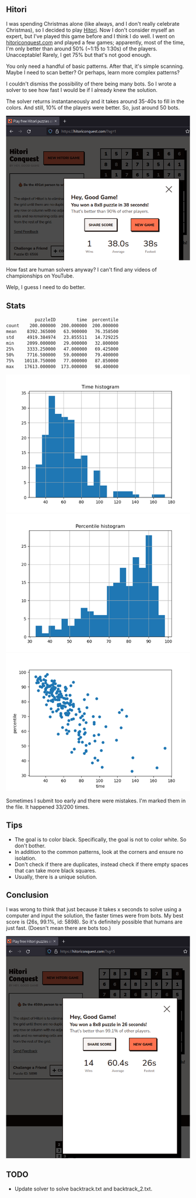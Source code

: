 ## Hitori

I was spending Christmas alone (like always, and I don't really celebrate Christmas), so I decided to play [Hitori](https://en.wikipedia.org/wiki/Hitori). Now I don't consider myself an expert, but I've played this game before and I think I do well. I went on [hitoriconquest.com](hitoriconquest.com) and played a few games; apparently, most of the time, I'm only better than around 50% (~1:15 to 1:30s) of the players. Unacceptable! Rarely, I get 75% but that's not good enough.

You only need a handful of basic patterns. After that, it's simple scanning.
Maybe I need to scan better? Or perhaps, learn more complex patterns?

I couldn't dismiss the possibility of there being many bots. So I wrote a solver
to see how fast I would be if I already knew the solution.

The solver returns instantaneously and it takes around 35-40s to fill in the colors. And still, 10% of the players were better. So, just around 50 bots.

![Screenshot](https://github.com/recurze/Hitori/blob/master/ss.png?raw=true)

How fast are human solvers anyway? I can't find any videos of championships on YouTube.

Welp, I guess I need to do better.

## Stats

```
           puzzleID        time  percentile
count    200.000000  200.000000  200.000000
mean    8392.365000   63.900000   76.358500
std     4919.384974   23.855511   14.729225
min     2099.000000   29.000000   32.800000
25%     3333.250000   47.000000   69.425000
50%     7716.500000   59.000000   79.400000
75%    10118.750000   77.000000   87.850000
max    17613.000000  173.000000   98.400000
```

![Screenshot](https://github.com/recurze/Hitori/blob/master/time_hist.png?raw=true)
![Screenshot](https://github.com/recurze/Hitori/blob/master/percentile_hist.png?raw=true)
![Screenshot](https://github.com/recurze/Hitori/blob/master/scatter.png?raw=true)


Sometimes I submit too early and there were mistakes. I'm marked them in the file. It happened 33/200 times.

## Tips

* The goal is to color black. Specifically, the goal is not to color white. So don't bother.
* In addition to the common patterns, look at the corners and ensure no isolation.
* Don't check if there are duplicates, instead check if there empty spaces that can take more black squares.
* Usually, there is a unique solution.

## Conclusion

I was wrong to think that just because it takes x seconds to solve using a computer and input the solution, the faster times were from bots. My best score is (26s, 99.1%, id: 5898). So it's definitely possible that humans are just fast. (Doesn't mean there are bots too.)

![Screenshot](https://github.com/recurze/Hitori/blob/master/best.png?raw=true)

## TODO

* Update solver to solve backtrack.txt and backtrack_2.txt.
